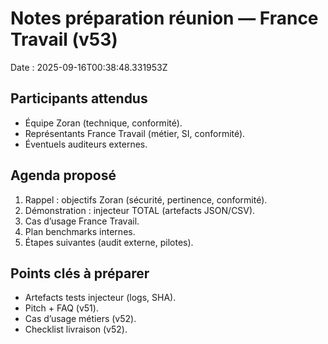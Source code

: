 # Notes préparation réunion — France Travail (v53)
Date : 2025-09-16T00:38:48.331953Z

## Participants attendus
- Équipe Zoran (technique, conformité).  
- Représentants France Travail (métier, SI, conformité).  
- Éventuels auditeurs externes.  

## Agenda proposé
1. Rappel : objectifs Zoran (sécurité, pertinence, conformité).  
2. Démonstration : injecteur TOTAL (artefacts JSON/CSV).  
3. Cas d’usage France Travail.  
4. Plan benchmarks internes.  
5. Étapes suivantes (audit externe, pilotes).  

## Points clés à préparer
- Artefacts tests injecteur (logs, SHA).  
- Pitch + FAQ (v51).  
- Cas d’usage métiers (v52).  
- Checklist livraison (v52).  
